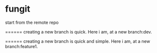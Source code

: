 fungit
======

start from the remote repo

======
creating a new branch is quick. Here i am, at a new branch:dev.

======
creating a new branch is quick and simple.
Here i am, at a new branch:feature1.
